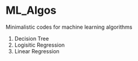 # ML_Algos
Minimalistic codes for machine learning algorithms

1. Decision Tree
2. Logisitic Regression
3. Linear Regression

